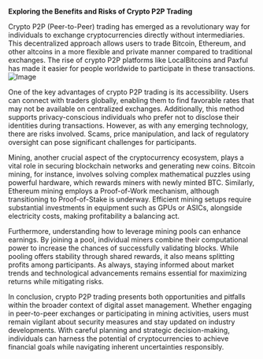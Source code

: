 **Exploring the Benefits and Risks of Crypto P2P Trading**

Crypto P2P (Peer-to-Peer) trading has emerged as a revolutionary way for individuals to exchange cryptocurrencies directly without intermediaries. This decentralized approach allows users to trade Bitcoin, Ethereum, and other altcoins in a more flexible and private manner compared to traditional exchanges. The rise of crypto P2P platforms like LocalBitcoins and Paxful has made it easier for people worldwide to participate in these transactions. ![Image](https://github.com/user-attachments/assets/b6e7b7a2-655e-4d44-8baa-20c566a3cb65)

One of the key advantages of crypto P2P trading is its accessibility. Users can connect with traders globally, enabling them to find favorable rates that may not be available on centralized exchanges. Additionally, this method supports privacy-conscious individuals who prefer not to disclose their identities during transactions. However, as with any emerging technology, there are risks involved. Scams, price manipulation, and lack of regulatory oversight can pose significant challenges for participants.

Mining, another crucial aspect of the cryptocurrency ecosystem, plays a vital role in securing blockchain networks and generating new coins. Bitcoin mining, for instance, involves solving complex mathematical puzzles using powerful hardware, which rewards miners with newly minted BTC. Similarly, Ethereum mining employs a Proof-of-Work mechanism, although transitioning to Proof-of-Stake is underway. Efficient mining setups require substantial investments in equipment such as GPUs or ASICs, alongside electricity costs, making profitability a balancing act.

Furthermore, understanding how to leverage mining pools can enhance earnings. By joining a pool, individual miners combine their computational power to increase the chances of successfully validating blocks. While pooling offers stability through shared rewards, it also means splitting profits among participants. As always, staying informed about market trends and technological advancements remains essential for maximizing returns while mitigating risks.

In conclusion, crypto P2P trading presents both opportunities and pitfalls within the broader context of digital asset management. Whether engaging in peer-to-peer exchanges or participating in mining activities, users must remain vigilant about security measures and stay updated on industry developments. With careful planning and strategic decision-making, individuals can harness the potential of cryptocurrencies to achieve financial goals while navigating inherent uncertainties responsibly.